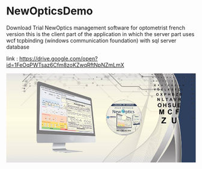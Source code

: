 # NewOpticsDemo
Download Trial NewOptics management software for optometrist french version
this is the client part of the application in which the server part uses wcf tcpbinding (windows communication foundation) with sql server database

link : https://drive.google.com/open?id=1FeOqPWTsaz6Cfm8zoKZwqRftNpNZmLmX

![Image description](https://github.com/mouatez25/NewOpticsDemo/blob/master/Images/35629070_448012852293390_5513903070716624896_n.jpg
)
